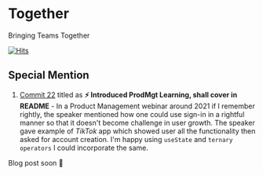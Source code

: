 # Together

Bringing Teams Together

[![Hits](https://hits.seeyoufarm.com/api/count/incr/badge.svg?url=https%3A%2F%2Fgithub.com%2Fdhairyaostwal%2FTogether&count_bg=%2379C83D&title_bg=%23555555&icon=&icon_color=%23E7E7E7&title=Views&edge_flat=false)](https://github.com/dhairyaostwal/Together)

## Special Mention

1. [Commit 22](https://github.com/dhairyaostwal/Together/commit/e87d420dc72c83d57b84c516606598a96e604f2b) titled as **⚡️ Introduced ProdMgt Learning, shall cover in README** - In a Product Management webinar around 2021 if I remember rightly, the speaker mentioned how one could use sign-in in a rightful manner so that it doesn't become challenge in user growth. The speaker gave example of *TikTok* app which showed user all the functionality then asked for account creation. I'm happy using `useState` and `ternary operators` I could incorporate the same. 

Blog post soon :tada:
